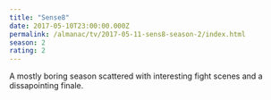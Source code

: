 ```yaml
---
title: "Sense8"
date: 2017-05-10T23:00:00.000Z
permalink: /almanac/tv/2017-05-11-sens8-season-2/index.html
season: 2
rating: 2
---
```


A mostly boring season scattered with interesting fight scenes and a dissapointing finale.
